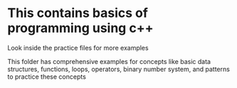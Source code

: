 # This contains basics of programming using c++

Look inside the practice files for more examples

This folder has comprehensive examples for concepts like basic data structures, functions, loops, operators, binary number system, and patterns to practice these concepts
